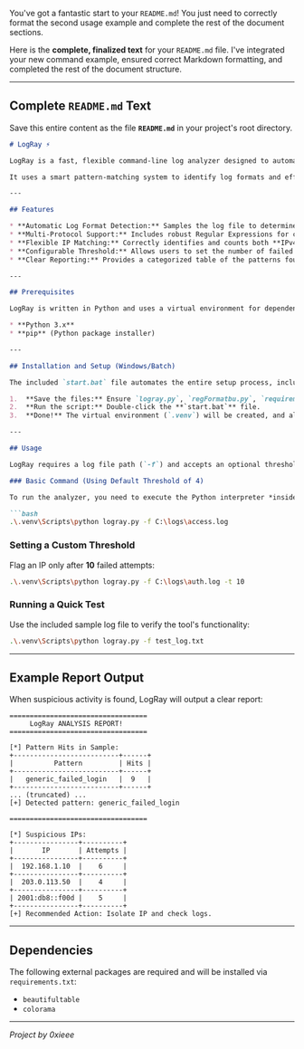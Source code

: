 You've got a fantastic start to your `README.md`\! You just need to correctly format the second usage example and complete the rest of the document sections.

Here is the **complete, finalized text** for your `README.md` file. I've integrated your new command example, ensured correct Markdown formatting, and completed the rest of the document structure.

-----

## Complete `README.md` Text

Save this entire content as the file **`README.md`** in your project's root directory.

````markdown
# LogRay ⚡️

LogRay is a fast, flexible command-line log analyzer designed to automatically detect and flag potential brute-force attacks across various log formats (SSH, Web, FTP, WAF, etc.) by analyzing failed login attempts and reporting suspicious IP addresses.

It uses a smart pattern-matching system to identify log formats and efficiently calculates attack attempts based on a user-defined threshold.

---

## Features

* **Automatic Log Format Detection:** Samples the log file to determine the best parsing pattern (e.g., SSH vs. Apache) for maximum accuracy.
* **Multi-Protocol Support:** Includes robust Regular Expressions for common services like SSH, Apache/Nginx (401/403), ModSecurity (WAF), and various generic failures.
* **Flexible IP Matching:** Correctly identifies and counts both **IPv4** and **IPv6** addresses.
* **Configurable Threshold:** Allows users to set the number of failed attempts required to flag an IP as suspicious.
* **Clear Reporting:** Provides a categorized table of the patterns found and a final table of suspicious IPs.

---

## Prerequisites

LogRay is written in Python and uses a virtual environment for dependency management.

* **Python 3.x**
* **pip** (Python package installer)

---

## Installation and Setup (Windows/Batch)

The included `start.bat` file automates the entire setup process, including creating the virtual environment, installing dependencies, and launching the application.

1.  **Save the files:** Ensure `logray.py`, `regFormatbu.py`, `requirements.txt`, and `start.bat` are all in the same directory.
2.  **Run the script:** Double-click the **`start.bat`** file.
3.  **Done!** The virtual environment (`.venv`) will be created, and all necessary packages will be installed.

---

## Usage

LogRay requires a log file path (`-f`) and accepts an optional threshold (`-t`).

### Basic Command (Using Default Threshold of 4)

To run the analyzer, you need to execute the Python interpreter *inside* the virtual environment:

```bash
.\.venv\Scripts\python logray.py -f C:\logs\access.log
````

### Setting a Custom Threshold

Flag an IP only after **10** failed attempts:

```bash
.\.venv\Scripts\python logray.py -f C:\logs\auth.log -t 10
```

### Running a Quick Test

Use the included sample log file to verify the tool's functionality:

```bash
.\.venv\Scripts\python logray.py -f test_log.txt
```

-----

## Example Report Output

When suspicious activity is found, LogRay will output a clear report:

```
==================================
     LogRay ANALYSIS REPORT!
==================================

[*] Pattern Hits in Sample:
+--------------------------+------+
|          Pattern         | Hits |
+--------------------------+------+
|   generic_failed_login   |  9   |
+--------------------------+------+
... (truncated) ...
[+] Detected pattern: generic_failed_login

==================================

[*] Suspicious IPs:
+----------------+----------+
|       IP       | Attempts |
+----------------+----------+
|  192.168.1.10  |    6     |
+----------------+----------+
|  203.0.113.50  |    4     |
+----------------+----------+
| 2001:db8::f00d |    5     |
+----------------+----------+
[+] Recommended Action: Isolate IP and check logs.
```

-----

## Dependencies

The following external packages are required and will be installed via `requirements.txt`:

  * `beautifultable`
  * `colorama`

-----

*Project by 0xieee*

```
```